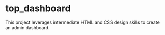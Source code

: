 # top_dashboard

This project leverages intermediate HTML and CSS design skills to create an admin dashboard.